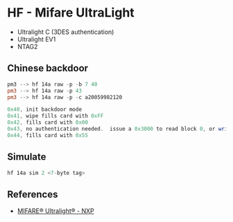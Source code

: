 # HF - Mifare UltraLight

* Ultralight C (3DES authentication)
* Ultralight EV1
* NTAG2

## Chinese backdoor

```powershell
pm3 --> hf 14a raw -p -b 7 40
pm3 --> hf 14a raw -p 43
pm3 --> hf 14a raw -p -c a20059982120

0x40, init backdoor mode
0x41, wipe fills card with 0xFF
0x42, fills card with 0x00
0x43, no authentication needed.  issue a 0x3000 to read block 0, or write block.
0x44, fills card with 0x55
```

## Simulate

```powershell
hf 14a sim 2 <7-byte tag>
```

## References

* [MIFARE® Ultralight® - NXP](https://www.nxp.com/products/rfid-nfc/mifare-hf/mifare-ultralight:MC_53452)
